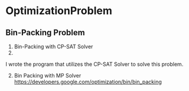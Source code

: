 # OptimizationProblem

## Bin-Packing Problem
1. Bin-Packing with CP-SAT Solver
2. 
I wrote the program that utilizes the CP-SAT Solver to solve this problem.

2. Bin Packing with MP Solver
https://developers.google.com/optimization/bin/bin_packing
